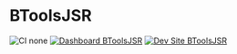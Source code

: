 # BToolsJSR

![CI none](https://img.shields.io/badge/ci-none-orange.svg)
[![Dashboard BToolsJSR](https://img.shields.io/badge/dashboard-BToolsJSR-yellow.svg)](https://dashboard.pantheon.io/sites/94bf2843-37c6-4b98-9b9e-05153e8eaf23#dev/code)
[![Dev Site BToolsJSR](https://img.shields.io/badge/site-BToolsJSR-blue.svg)](http://dev-BToolsJSR.pantheonsite.io/)